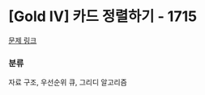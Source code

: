 # [Gold IV] 카드 정렬하기 - 1715

[문제 링크](https://www.acmicpc.net/problem/1715) 

### 분류

자료 구조, 우선순위 큐, 그리디 알고리즘